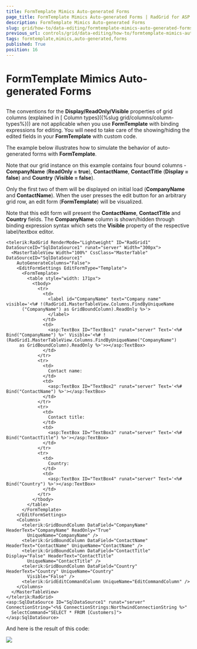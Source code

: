 ```yaml
---
title: FormTemplate Mimics Auto-generated Forms
page_title: FormTemplate Mimics Auto-generated Forms | RadGrid for ASP.NET AJAX Documentation
description: FormTemplate Mimics Auto-generated Forms
slug: grid/how-to/data-editing/formtemplate-mimics-auto-generated-forms
previous_url: controls/grid/data-editing/how-to/formtemplate-mimics-auto-generated-forms
tags: formtemplate,mimics,auto-generated,forms
published: True
position: 16
---
```


# FormTemplate Mimics Auto-generated Forms



##

The conventions for the **Display/ReadOnly/Visible** properties of grid columns (explained in [ Column types]({%slug grid/columns/column-types%})) are not applicable when you use **FormTemplate** with binding expressions for editing. You will need to take care of the showing/hiding the edited fields in your **FormTemplate** with custom code.

The example below illustrates how to simulate the behavior of auto-generated forms with **FormTemplate**.

Note that our grid instance on this example contains four bound columns - **CompanyName** (**ReadOnly = true**), **ContactName**, **ContactTitle** (**Display = false**) and **Country** (**Visible = false**).

Only the first two of them will be displayed on initial load (**CompanyName** and **ContactName**). When the user presses the edit button for an arbitrary grid row, an edit form (**FormTemplate**) will be visualized.

Note that this edit form will present the **ContactName**, **ContactTitle** and **Country** fields. The **CompanyName** column is shown/hidden through binding expression syntax which sets the **Visible** property of the respective label/textbox editor.

````ASP.NET
<telerik:RadGrid RenderMode="Lightweight" ID="RadGrid1" DataSourceID="SqlDataSource1" runat="server" Width="300px">
  <MasterTableView Width="100%" CssClass="MasterTable" DataSourceID="SqlDataSource1"
    AutoGenerateColumns="False">
    <EditFormSettings EditFormType="Template">
      <FormTemplate>
        <table style="width: 171px">
          <tbody>
            <tr>
              <td>
                <label id="CompanyName" text="Company name" visible='<%# !(RadGrid1.MasterTableView.Columns.FindByUniqueName
      ("CompanyName") as GridBoundColumn).ReadOnly %>'>
                </label>
              </td>
              <td>
                <asp:TextBox ID="TextBox1" runat="server" Text='<%# Bind("CompanyName") %>' Visible='<%# !(RadGrid1.MasterTableView.Columns.FindByUniqueName("CompanyName")
     as GridBoundColumn).ReadOnly %>'>></asp:TextBox>
              </td>
            </tr>
            <tr>
              <td>
                Contact name:
              </td>
              <td>
                <asp:TextBox ID="TextBox2" runat="server" Text='<%# Bind("ContactName") %>'></asp:TextBox>
              </td>
            </tr>
            <tr>
              <td>
                Contact title:
              </td>
              <td>
                <asp:TextBox ID="TextBox3" runat="server" Text='<%# Bind("ContactTitle") %>'></asp:TextBox>
              </td>
            </tr>
            <tr>
              <td>
                Country:
              </td>
              <td>
                <asp:TextBox ID="TextBox4" runat="server" Text='<%# Bind("Country") %>'></asp:TextBox>
              </td>
            </tr>
          </tbody>
        </table>
      </FormTemplate>
    </EditFormSettings>
    <Columns>
      <telerik:GridBoundColumn DataField="CompanyName" HeaderText="CompanyName" ReadOnly="True"
        UniqueName="CompanyName" />
      <telerik:GridBoundColumn DataField="ContactName" HeaderText="ContactName" UniqueName="ContactName" />
      <telerik:GridBoundColumn DataField="ContactTitle" Display="False" HeaderText="ContactTitle"
        UniqueName="ContactTitle" />
      <telerik:GridBoundColumn DataField="Country" HeaderText="Country" UniqueName="Country"
        Visible="False" />
      <telerik:GridEditCommandColumn UniqueName="EditCommandColumn" />
    </Columns>
  </MasterTableView>
</telerik:RadGrid>
<asp:SqlDataSource ID="SqlDataSource1" runat="server" ConnectionString="<%$ ConnectionStrings:NorthwindConnectionString %>"
  SelectCommand="SELECT * FROM [Customers]">
</asp:SqlDataSource>
````



And here is the result of this code:

![](images/grd_FormMimicsBoundColumn.png)
